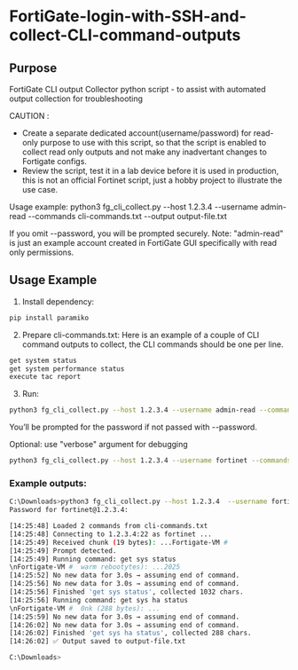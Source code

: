# FortiGate-login-with-SSH-and-collect-CLI-command-outputs

## Purpose
FortiGate CLI output Collector python script - to assist with automated output collection for troubleshooting

CAUTION : 
* Create a separate dedicated account(username/password) for read-only purpose to use with this script, so that the script is enabled to collect read only outputs and not make any inadvertant changes to Fortigate configs.
* Review the script, test it in a lab device before it is used in production, this is not an official Fortinet script, just a hobby project to illustrate the use case.

Usage example:
  python3 fg_cli_collect.py --host 1.2.3.4 --username admin-read --commands cli-commands.txt --output output-file.txt

If you omit --password, you will be prompted securely.
Note: "admin-read" is just an example account created in FortiGate GUI specifically with read only permissions.

## Usage Example

1. Install dependency:
```bash
pip install paramiko
```
2. Prepare cli-commands.txt:
Here is an example of a couple of CLI command outputs to collect, the CLI commands should be one per line.
```bash
get system status
get system performance status
execute tac report
```
3. Run:
```bash
python3 fg_cli_collect.py --host 1.2.3.4 --username admin-read --commands cli-commands.txt --output output-file.txt
```
You’ll be prompted for the password if not passed with --password.

Optional:
use "verbose" argument for debugging
```bash
python3 fg_cli_collect.py --host 1.2.3.4 --username fortinet --commands cli-commands.txt --output output-file.txt --verbose
```
### Example outputs:
```bash
C:\Downloads>python3 fg_cli_collect.py --host 1.2.3.4  --username fortinet --commands cli-commands.txt --output output-file.txt --verbose
Password for fortinet@1.2.3.4:

[14:25:48] Loaded 2 commands from cli-commands.txt
[14:25:48] Connecting to 1.2.3.4:22 as fortinet ...
[14:25:49] Received chunk (19 bytes): ...Fortigate-VM #
[14:25:49] Prompt detected.
[14:25:49] Running command: get sys status
\nFortigate-VM #  warm rebootytes): ...2025
[14:25:52] No new data for 3.0s → assuming end of command.
[14:25:56] No new data for 3.0s → assuming end of command.
[14:25:56] Finished 'get sys status', collected 1032 chars.
[14:25:56] Running command: get sys ha status
\nFortigate-VM #  0nk (288 bytes): ...
[14:25:59] No new data for 3.0s → assuming end of command.
[14:26:02] No new data for 3.0s → assuming end of command.
[14:26:02] Finished 'get sys ha status', collected 288 chars.
[14:26:02] ✅ Output saved to output-file.txt

C:\Downloads>
```

